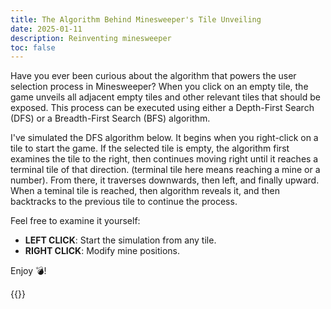 ```yaml
---
title: The Algorithm Behind Minesweeper's Tile Unveiling
date: 2025-01-11
description: Reinventing minesweeper
toc: false
---
```


Have you ever been curious about the algorithm that powers the user selection process in Minesweeper? When you click on an empty tile, the game unveils all adjacent empty tiles and other relevant tiles that should be exposed. This process can be executed using either a Depth-First Search (DFS) or a Breadth-First Search (BFS) algorithm.

I've simulated the DFS algorithm below. It begins when you right-click on a tile to start the game.
If the selected tile is empty, the algorithm first examines the tile to the right, then continues moving right until it reaches a terminal tile of that direction.
(terminal tile here means reaching a mine or a number).
From there, it traverses downwards, then left, and finally upward. When a teminal tile is reached, then algorithm reveals it, and then backtracks to the previous tile to continue the process.

Feel free to examine it yourself:

- **LEFT CLICK**: Start the simulation from any tile.
- **RIGHT CLICK**: Modify mine positions.

Enjoy :bomb:!

{{<minesweeper-01>}}
